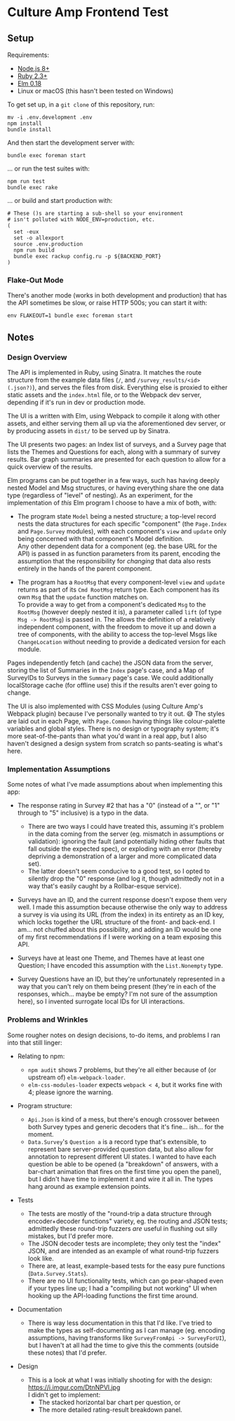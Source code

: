 Culture Amp Frontend Test
=========================


Setup
-------------------------

Requirements:
* [Node.js 8+](https://nodejs.org/en/download/)
* [Ruby 2.3+](https://www.ruby-lang.org/en/documentation/installation/)
* [Elm 0.18](http://elm-lang.org/install)
* Linux or macOS (this hasn't been tested on Windows)

To get set up, in a `git clone` of this repository, run:

```
mv -i .env.development .env
npm install
bundle install
```

And then start the development server with:

```
bundle exec foreman start
```

... or run the test suites with:

```
npm run test
bundle exec rake
```

... or build and start production with:

```
# These ()s are starting a sub-shell so your environment
# isn't polluted with NODE_ENV=production, etc.
(
  set -eux
  set -o allexport
  source .env.production
  npm run build
  bundle exec rackup config.ru -p ${BACKEND_PORT}
)
```


### Flake-Out Mode

There's another mode (works in both development and production) that has the API sometimes be slow, or raise HTTP 500s; you can start it with:

```
env FLAKEOUT=1 bundle exec foreman start
```


Notes
-------------------------

### Design Overview

The API is implemented in Ruby, using Sinatra. It matches the route structure from the example data files (`/`, and `/survey_results/<id>(.json?)`), and serves the files from disk. Everything else is proxied to either static assets and the `index.html` file, or to the Webpack dev server, depending if it's run in dev or production mode.

The UI is a written with Elm, using Webpack to compile it along with other assets, and either serving them all up via the aforementioned dev server, or by producing assets in `dist/` to be served up by Sinatra.

The UI presents two pages: an Index list of surveys, and a Survey page that lists the Themes and Questions for each, along with a summary of survey results. Bar graph summaries are presented for each question to allow for a quick overview of the results.

Elm programs can be put together in a few ways, such has having deeply nested Model and Msg structures, or having everything share the one data type (regardless of "level" of nesting). As an experiment, for the implementation of *this* Elm program I choose to have a mix of both, with:

* The program state `Model` being a nested structure; a top-level record nests the data structures for each specific "component" (the `Page.Index` and `Page.Survey` modules), with each component's `view` and `update` only being concerned with that component's Model definition.  
  Any other dependent data for a component (eg. the base URL for the API) is passed in as function parameters from its parent, encoding the assumption that the responsibility for *changing* that data also rests entirely in the hands of the parent component.

* The program has a `RootMsg` that every component-level `view` and `update` returns as part of its `Cmd RootMsg` return type. Each component has its own `Msg` that the `update` function matches on.  
  To provide a way to get from a component's dedicated `Msg` to the `RootMsg` (however deeply nested it is), a parameter called `lift` (of type `Msg -> RootMsg`) is passed in. The allows the definition of a relatively independent component, with the freedom to move it up and down a tree of components, with the ability to access the top-level Msgs like `ChangeLocation` without needing to provide a dedicated version for each module.

Pages independently fetch (and cache) the JSON data from the server, storing the list of Summaries in the `Index` page's case, and a Map of SurveyIDs to Surveys in the `Summary` page's case. We could additionally localStorage cache (for offline use) this if the results aren't ever going to change.

The UI is also implemented with CSS Modules (using Culture Amp's Webpack plugin) because I've personally wanted to try it out. 😅 The styles are laid out in each Page, with `Page.Common` having things like colour-palette variables and global styles. There is no design or typography system; it's more seat-of-the-pants than what you'd want in a real app, but I also haven't designed a design system from scratch so pants-seating is what's here.


### Implementation Assumptions

Some notes of what I've made assumptions about when implementing this app:

* The response rating in Survey #2 that has a "0" (instead of a "", or "1" through to "5" inclusive) is a typo in the data.
  * There are two ways I could have treated this, assuming it's problem in the data coming from the server (eg. mismatch in assumptions or validation): ignoring the fault (and potentially hiding other faults that fall outside the expected spec), or exploding with an error (thereby depriving a demonstration of a larger and more complicated data set).
  * The latter doesn't seem conducive to a good test, so I opted to silently drop the "0" response (and log it, though admittedly not in a way that's easily caught by a Rollbar-esque service).

* Surveys have an ID, and the current response doesn't expose them very well. I made this assumption because otherwise the only way to address a survey is via using its URL (from the index) in its entirety as an ID key, which locks together the URL structure of the front- and back-end. I am... not chuffed about this possibility, and adding an ID would be one of my first recommendations if I were working on a team exposing this API.

* Surveys have at least one Theme, and Themes have at least one Question; I have encoded this assumption with the `List.Nonempty` type.

* Survey Questions have an ID, but they're unfortunately represented in a way that you can't rely on them being present (they're in each of the responses, which... maybe be empty? I'm not sure of the assumption here), so I invented surrogate local IDs for UI interactions.


### Problems and Wrinkles

Some rougher notes on design decisions, to-do items, and problems I ran into that still linger:

* Relating to npm:
  * `npm audit` shows 7 problems, but they're all either because of (or upstream of) `elm-webpack-loader`.
  * `elm-css-modules-loader` expects `webpack < 4`, but it works fine with 4; please ignore the warning.

* Program structure:
  * `Api.Json` is kind of a mess, but there's enough crossover between both Survey types and generic decoders that it's fine... ish... for the moment.
  * `Data.Survey`'s `Question a` is a record type that's extensible, to represent bare server-provided question data, but also allow for annotation to represent different UI states. I wanted to have each question be able to be opened (a "breakdown" of answers, with a bar-chart animation that fires on the first time you open the panel), but I didn't have time to implement it and wire it all in. The types hang around as example extension points.

* Tests
  * The tests are mostly of the "round-trip a data structure through encoder+decoder functions" variety, eg. the routing and JSON tests; admittedly these round-trip fuzzers *are* useful in flushing out silly mistakes, but I'd prefer more.
  * The JSON decoder tests are incomplete; they only test the "index" JSON, and are intended as an example of what round-trip fuzzers look like.
  * There are, at least, example-based tests for the easy pure functions (`Data.Survey.Stats`).
  * There are no UI functionality tests, which can go pear-shaped even if your types line up; I had a "compiling but not working" UI when hooking up the API-loading functions the first time around.

* Documentation
  * There is way less documentation in this that I'd like. I've tried to make the types as self-documenting as I can manage (eg. encoding assumptions, having transforms like `SurveyFromApi -> SurveyForUI`), but I haven't at all had the time to give this the comments (outside these notes) that I'd prefer.

* Design
  * This is a look at what I was initially shooting for with the design: https://i.imgur.com/DtnNPVl.jpg  
    I didn't get to implement:  
    * The stacked horizontal bar chart per question, or
    * The more detailed rating-result breakdown panel.
